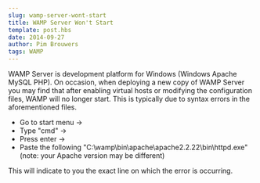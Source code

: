 ```yaml
---
slug: wamp-server-wont-start
title: WAMP Server Won't Start
template: post.hbs
date: 2014-09-27
author: Pim Brouwers
tags: WAMP
---
```

WAMP Server is development platform for Windows (Windows Apache MySQL PHP). On occasion, when deploying a new copy of WAMP Server you may find that after enabling virtual hosts or modifying the configuration files, WAMP will no longer start. This is typically due to syntax errors in the aforementioned files.

- Go to start menu ->
- Type "cmd" ->
- Press enter ->
- Paste the following "C:\wamp\bin\apache\apache2.2.22\bin\httpd.exe" (note: your Apache version may be different)

This will indicate to you the exact line on which the error is occurring.